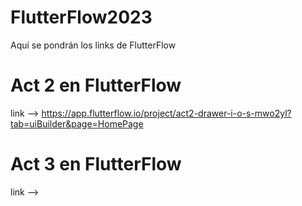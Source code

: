 # FlutterFlow2023
Aquí se pondrán los links de FlutterFlow

# Act 2 en FlutterFlow
  link --> https://app.flutterflow.io/project/act2-drawer-i-o-s-mwo2yl?tab=uiBuilder&page=HomePage
  
# Act 3 en FlutterFlow
  link --> 
